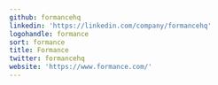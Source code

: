 ```yaml
---
github: formancehq
linkedin: 'https://linkedin.com/company/formancehq'
logohandle: formance
sort: formance
title: Formance
twitter: formancehq
website: 'https://www.formance.com/'
---
```

